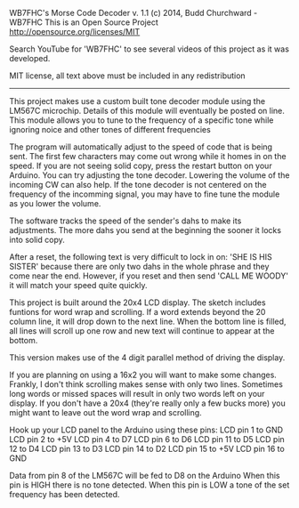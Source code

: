    WB7FHC's Morse Code Decoder v. 1.1
   (c) 2014, Budd Churchward - WB7FHC
   This is an Open Source Project
   http://opensource.org/licenses/MIT
   
   Search YouTube for 'WB7FHC' to see several videos of this project
   as it was developed.
   
   MIT license, all text above must be included in any redistribution
   **********************************************************************
   
   This project makes use a custom built tone decoder module using
   the LM567C microchip. Details of this module will eventually be posted
   on line. This module allows you to tune to the frequency of a specific
   tone while ignoring noice and other tones of different frequencies
   
   The program will automatically adjust to the speed of code that
   is being sent. The first few characters may come out wrong while it
   homes in on the speed. If you are not seeing solid copy, press the
   restart button on your Arduino. You can try adjusting the tone decoder.
   Lowering the volume of the incoming CW can also help. If the tone decoder
   is not centered on the frequency of the incomming signal, you may have
   to fine tune the module as you lower the volume.
   
   The software tracks the speed of the sender's dahs to make
   its adjustments. The more dahs you send at the beginning
   the sooner it locks into solid copy.
   
   After a reset, the following text is very difficult to lock in on:
   'SHE IS HIS SISTER' because there are only two dahs in the whole
   phrase and they come near the end. However, if you reset and then
   send 'CALL ME WOODY' it will match your speed quite quickly.
   
   This project is built around the 20x4 LCD display. The sketch includes
   funtions for word wrap and scrolling. If a word extends beyond the 20
   column line, it will drop down to the next line. When the bottom line
   is filled, all lines will scroll up one row and new text will continue
   to appear at the bottom.
   
   This version makes use of the 4 digit parallel method of driving the
   display.
   
   If you are planning on using a 16x2 you will want to make some changes.
   Frankly, I don't think scrolling makes sense with only two lines.
   Sometimes long words or missed spaces will result in only two words
   left on your display. If you don't have a 20x4 (they're really only a
   few bucks more) you might want to leave out the word wrap and scrolling.
   
   Hook up your LCD panel to the Arduino using these pins:
     LCD pin  1 to GND
     LCD pin  2 to +5V
     LCD pin  4 to D7
     LCD pin  6 to D6
     LCD pin 11 to D5
     LCD pin 12 to D4
     LCD pin 13 to D3
     LCD pin 14 to D2
     LCD pin 15 to +5V
     LCD pin 16 to GND
     
  Data from pin 8 of the LM567C will be fed to D8 on the Arduino
  When this pin is HIGH there is no tone detected.
  When this pin is LOW a tone of the set frequency has been detected.
